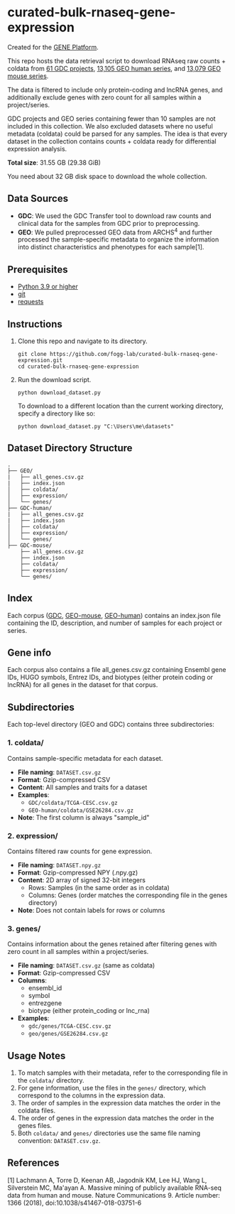 # curated-bulk-rnaseq-gene-expression

Created for the [GENE Platform](https://github.com/fogg-lab/gene-platform).

This repo hosts the data retrieval script to download RNAseq raw counts + coldata from [61 GDC projects](https://docgl1or94tw4.cloudfront.net/curated-bulk-rnaseq-gene-expression/GDC/index.json), [13,105 GEO human series](https://docgl1or94tw4.cloudfront.net/curated-bulk-rnaseq-gene-expression/GEO-human/index.json), and [13,079 GEO mouse series](https://docgl1or94tw4.cloudfront.net/curated-bulk-rnaseq-gene-expression/GEO-mouse/index.json).

The data is filtered to include only protein-coding and lncRNA genes, and additionally exclude genes with zero count for all samples within a project/series.

GDC projects and GEO series containing fewer than 10 samples are not included in this collection. We also excluded datasets where no useful metadata (coldata) could be parsed for any samples. The idea is that every dataset in the collection contains counts + coldata ready for differential expression analysis.

**Total size**: 31.55 GB (29.38 GiB)

You need about 32 GB disk space to download the whole collection.

## Data Sources

- **GDC**: We used the GDC Transfer tool to download raw counts and clinical data for the samples from GDC prior to preprocessing.
- **GEO**: We pulled preprocessed GEO data from ARCHS<sup>4</sup> and further processed the sample-specific metadata to organize the information into distinct characteristics and phenotypes for each sample[1].

## Prerequisites
- [Python 3.9 or higher](https://www.python.org/downloads/)
- [git](https://git-scm.com/)
- [requests](https://pypi.org/project/requests/)

## Instructions

1. Clone this repo and navigate to its directory.
    ```
    git clone https://github.com/fogg-lab/curated-bulk-rnaseq-gene-expression.git
    cd curated-bulk-rnaseq-gene-expression
    ```

2. Run the download script.
    ```
    python download_dataset.py
    ```

    To download to a different location than the current working directory, specify a directory like so:
    ```
    python download_dataset.py "C:\Users\me\datasets"
    ```

## Dataset Directory Structure

```
.
├── GEO/
|   ├── all_genes.csv.gz
|   ├── index.json
│   ├── coldata/
│   ├── expression/
│   └── genes/
├── GDC-human/
|   ├── all_genes.csv.gz
|   ├── index.json
│   ├── coldata/
│   ├── expression/
│   └── genes/
├── GDC-mouse/
    ├── all_genes.csv.gz
    ├── index.json
    ├── coldata/
    ├── expression/
    └── genes/
```

## Index

Each corpus ([GDC](https://docgl1or94tw4.cloudfront.net/curated-bulk-rnaseq-gene-expression/GDC/index.json), [GEO-mouse](https://docgl1or94tw4.cloudfront.net/curated-bulk-rnaseq-gene-expression/GEO-mouse/index.json), [GEO-human](https://docgl1or94tw4.cloudfront.net/curated-bulk-rnaseq-gene-expression/GEO-human/index.json)) contains an index.json file containing the ID, description, and number of samples for each project or series.

## Gene info

Each corpus also contains a file all_genes.csv.gz containing Ensembl gene IDs, HUGO symbols, Entrez IDs, and biotypes (either protein coding or lncRNA) for all genes in the dataset for that corpus.

## Subdirectories

Each top-level directory (GEO and GDC) contains three subdirectories:

### 1. coldata/

Contains sample-specific metadata for each dataset.

- **File naming**: `DATASET.csv.gz`
- **Format**: Gzip-compressed CSV
- **Content**: All samples and traits for a dataset
- **Examples**: 
  - `GDC/coldata/TCGA-CESC.csv.gz`
  - `GEO-human/coldata/GSE26284.csv.gz`
- **Note**: The first column is always "sample_id"

### 2. expression/

Contains filtered raw counts for gene expression.

- **File naming**: `DATASET.npy.gz`
- **Format**: Gzip-compressed NPY (.npy.gz)
- **Content**: 2D array of signed 32-bit integers
  - Rows: Samples (in the same order as in coldata)
  - Columns: Genes (order matches the corresponding file in the genes directory)
- **Note**: Does not contain labels for rows or columns

### 3. genes/

Contains information about the genes retained after filtering genes with zero count in all samples within a project/series.

- **File naming**: `DATASET.csv.gz` (same as coldata)
- **Format**: Gzip-compressed CSV
- **Columns**:
  - ensembl_id
  - symbol
  - entrezgene
  - biotype (either protein_coding or lnc_rna)
- **Examples**:
  - `gdc/genes/TCGA-CESC.csv.gz`
  - `geo/genes/GSE26284.csv.gz`

## Usage Notes

1. To match samples with their metadata, refer to the corresponding file in the `coldata/` directory.
2. For gene information, use the files in the `genes/` directory, which correspond to the columns in the expression data.
3. The order of samples in the expression data matches the order in the coldata files.
4. The order of genes in the expression data matches the order in the genes files.
5. Both `coldata/` and `genes/` directories use the same file naming convention: `DATASET.csv.gz`.

## References

[1] Lachmann A, Torre D, Keenan AB, Jagodnik KM, Lee HJ, Wang L, Silverstein MC, Ma'ayan A. Massive mining of publicly available RNA-seq data from human and mouse. Nature Communications 9. Article number: 1366 (2018), doi:10.1038/s41467-018-03751-6
